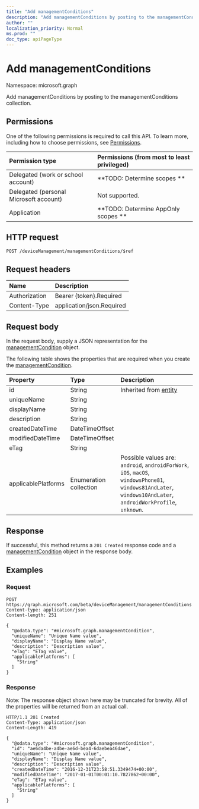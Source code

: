 ```yaml
---
title: "Add managementConditions"
description: "Add managementConditions by posting to the managementConditions collection."
author: ""
localization_priority: Normal
ms.prod: ""
doc_type: apiPageType
---
```


# Add managementConditions

Namespace: microsoft.graph

Add managementConditions by posting to the managementConditions collection.

## Permissions
One of the following permissions is required to call this API. To learn more, including how to choose permissions, see [Permissions](/concepts/permissions-reference.md).

|Permission type|Permissions (from most to least privileged)|
|:---|:---|
|Delegated (work or school account)|**TODO: Determine scopes **|
|Delegated (personal Microsoft account)|Not supported.|
|Application|**TODO: Determine AppOnly scopes **|

## HTTP request
<!-- {
  "blockType": "ignored"
}
-->
``` http
POST /deviceManagement/managementConditions/$ref
```

## Request headers
|Name|Description|
|:---|:---|
|Authorization|Bearer {token}.Required|
|Content-Type|application/json.Required|

## Request body
In the request body, supply a JSON representation for the [managementCondition](../resources/managementcondition.md) object.

The following table shows the properties that are required when you create the [managementCondition](../resources/managementcondition.md).

|Property|Type|Description|
|:---|:---|:---|
|id|String| Inherited from [entity](../resources/entity.md)|
|uniqueName|String||
|displayName|String||
|description|String||
|createdDateTime|DateTimeOffset||
|modifiedDateTime|DateTimeOffset||
|eTag|String||
|applicablePlatforms|Enumeration collection| Possible values are: `android`, `androidForWork`, `iOS`, `macOS`, `windowsPhone81`, `windows81AndLater`, `windows10AndLater`, `androidWorkProfile`, `unknown`.|



## Response
If successful, this method returns a `201 Created` response code and a [managementCondition](../resources/managementcondition.md) object in the response body.

## Examples

### Request
<!-- {
  "blockType": "request",
  "name": "create_managementcondition_from_"
}
-->
``` http
POST https://graph.microsoft.com/beta/deviceManagement/managementConditions
Content-type: application/json
Content-length: 251

{
  "@odata.type": "#microsoft.graph.managementCondition",
  "uniqueName": "Unique Name value",
  "displayName": "Display Name value",
  "description": "Description value",
  "eTag": "ETag value",
  "applicablePlatforms": [
    "String"
  ]
}
```

### Response
Note: The response object shown here may be truncated for brevity. All of the properties will be returned from an actual call.
<!-- {
  "blockType": "response",
  "truncated": true,
  "@odata.type": "microsoft.graph.managementcondition"
}
-->
``` http
HTTP/1.1 201 Created
Content-Type: application/json
Content-Length: 419

{
  "@odata.type": "#microsoft.graph.managementCondition",
  "id": "ae6da4be-a4be-ae6d-bea4-6daebea46dae",
  "uniqueName": "Unique Name value",
  "displayName": "Display Name value",
  "description": "Description value",
  "createdDateTime": "2016-12-31T23:58:51.3349474+00:00",
  "modifiedDateTime": "2017-01-01T00:01:10.7827862+00:00",
  "eTag": "ETag value",
  "applicablePlatforms": [
    "String"
  ]
}
```

